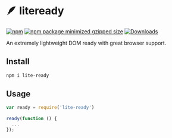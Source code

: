 # 🪶 liteready 
[![npm](https://img.shields.io/npm/v/lite-ready?style=for-the-badge&logo=npm)](https://www.npmjs.com/package/lite-ready) [![npm package minimized gzipped size](https://img.shields.io/bundlejs/size/lite-ready?style=for-the-badge&color=pink)](https://www.npmjs.com/package/lite-ready) [![Downloads](https://img.shields.io/endpoint?url=https%3A%2F%2Fraw.githubusercontent.com%2Fnicbell%2Fnpm-statistics%2Fmaster%2Fpackages%2Flite-ready.json&label=Downloads&logo=null&color=violet)](https://npm-stat.com/charts.html?package=lite-ready&from=2015-03-01)

An extremely lightweight DOM ready with great browser support.

## Install
```sh
npm i lite-ready
```

## Usage
```js
var ready = require('lite-ready')
 
ready(function () {
  ...
});
```
